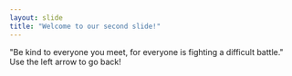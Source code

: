 ```yaml
---
layout: slide
title: "Welcome to our second slide!"
---
```

"Be kind to everyone you  meet, for everyone is fighting a difficult battle."
Use the left arrow to go back!
